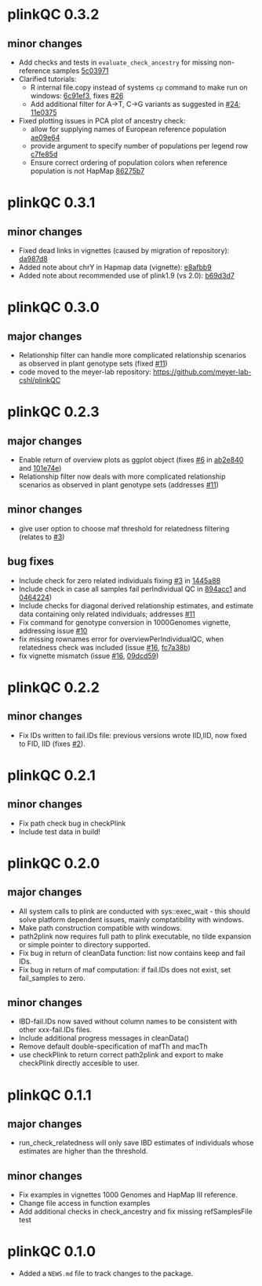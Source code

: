 # plinkQC 0.3.2
## minor changes
* Add checks and tests in `evaluate_check_ancestry` for missing non-reference samples
[5c03971](https://github.com/meyer-lab/plinkQC/commit/5c03971b92341b5a8cb26a1d5f2e37d637f5cbd7)
* Clarified tutorials:
  * R internal file.copy instead of systems `cp` command to make run on windows: [6c91ef3](https://github.com/meyer-lab/plinkQC/commit/6c91ef3368f601658967f88bc20db94a28307fce),
  fixes [#26](https://github.com/meyer-lab/plinkQC/issues/26) 
  * Add additional filter for A->T, C->G variants as suggested in [#24](https://github.com/meyer-lab/plinkQC/issues/24); [11e0375](https://github.com/meyer-lab/plinkQC/commit/11e03756852215915310a836d2e73dbcedf12bfc)
* Fixed plotting issues in PCA plot of ancestry check:
  * allow for supplying names of European reference population [ae09e64](https://github.com/meyer-lab/plinkQC/commit/ae09e64ee2eaeb8337b60b24b126a9c049d6315f)
  * provide argument to specify number of populations per legend row [c7fe85d](https://github.com/meyer-lab/plinkQC/commit/c7fe85d555c256bf8be3843803ff1cc445f7898f)
  * Ensure correct ordering of population colors when reference population is not HapMap [86275b7](https://github.com/meyer-lab/plinkQC/commit/86275b7c281835681f38ab16672db61c288cfed9)

# plinkQC 0.3.1
## minor changes

* Fixed dead links in vignettes (caused by migration of repository): [da987d8](https://github.com/meyer-lab/plinkQC/commit/da987d8f225aa6aca0596b9c4f6a2484b102bdb6)
* Added note about chrY in Hapmap data (vignette): [e8afbb9](https://github.com/meyer-lab/plinkQC/commit/e8afbb9842ed9421461a8114ac0a00f7955cf0c0)
* Added note about recommended use of plink1.9 (vs 2.0):
[b69d3d7](https://github.com/meyer-lab/plinkQC/commit/b69d3d71d23e9b161176a635fcb2b5a2b524591f)

# plinkQC 0.3.0
## major changes
* Relationship filter can handle more complicated relationship scenarios as
  observed in plant genotype sets (fixed [#11](https://github.com/meyer-lab/plinkQC/issues/11))
* code moved to the meyer-lab repository: https://github.com/meyer-lab-cshl/plinkQC

# plinkQC 0.2.3
## major changes
* Enable return of overview plots as ggplot object
  (fixes  [#6](https://github.com/meyer-lab/plinkQC/issues/6) in [ab2e840](https://github.com/meyer-lab/plinkQC/commit/ab2e840f0f22ccdeb5317475698aa58e7eecd345) and
  [101e74e](https://github.com/meyer-lab/plinkQC/commit/101e74e318752b2f8038330245d875f6afd5b57b))
* Relationship filter now deals with more complicated relationship scenarios as
  observed in plant genotype sets (addresses [#11](https://github.com/meyer-lab/plinkQC/issues/11))

## minor changes
* give user option to choose maf threshold for relatedness filtering (relates to
   [#3](https://github.com/meyer-lab/plinkQC/issues/3))

## bug fixes
* Include check for zero related individuals fixing  [#3](https://github.com/meyer-lab/plinkQC/issues/3) in
  [1445a88](https://github.com/meyer-lab/plinkQC/commit/1445a88d41d985e73ffdd161144229683f8352cd)
* Include check in case all samples fail perIndividual QC in
   [894acc1](https://github.com/meyer-lab/plinkQC/commit/894acc1fa03dadfe0ad2028888142171bcc641eb) and
   [0464224](https://github.com/meyer-lab/plinkQC/commit/04642246d18ed4eaac5b9d9a6931d1ecb08308e8))
* Include checks for diagonal derived relationship estimates, and estimate data
  containing only related individuals; addresses  [#11](https://github.com/meyer-lab/plinkQC/issues/11)
* Fix command for genotype conversion in 1000Genomes vignette, addressing issue
   [#10](https://github.com/meyer-lab/plinkQC/issues/10)
* fix missing rownames error for overviewPerIndividualQC, when relatedness check
  was included (issue [#16](https://github.com/meyer-lab/plinkQC/issues/16), [fc7a38b](https://github.com/meyer-lab/plinkQC/commit/fc7a38b1f2b345d9c6c5d69f5dcf0bc57a857f62))
* fix vignette mismatch (issue [#16](https://github.com/meyer-lab/plinkQC/issues/16), [09dcd59](https://github.com/meyer-lab/plinkQC/commit/09dcd59e77178b35747aae81a5c1988712e20de9))

# plinkQC 0.2.2
## minor changes
* Fix IDs written to fail.IDs file: previous versions wrote IID,IID, now fixed
to FID, IID (fixes [#2](https://github.com/meyer-lab/plinkQC/issues/2)).

# plinkQC 0.2.1
## minor changes
* Fix path check bug in checkPlink
* Include test data in build!

# plinkQC 0.2.0
## major changes
* All system calls to plink are conducted with sys::exec_wait - this should
solve platform dependent issues, mainly comptatibility with windows.
* Make path construction compatible with windows.
* path2plink now requires full path to plink executable, no tilde expansion or
simple pointer to directory supported.
* Fix bug in return of cleanData function: list now contains keep and fail IDs.
* Fix bug in return of maf computation: if fail.IDs does not exist, set
  fail_samples to zero.

## minor changes
* IBD-fail.IDs now saved without column names to be consistent with other
xxx-fail.IDs files.
* Include additional progress messages in cleanData()
* Remove default double-specification of mafTh and macTh
* use checkPlink to return correct path2plink and export to make checkPlink
directly accesible to user.


# plinkQC 0.1.1
## major changes
* run_check_relatedness will only save IBD estimates of individuals whose
estimates are higher than the threshold.

## minor changes
* Fix examples in vignettes 1000 Genomes and HapMap III reference.
* Change file access in function examples
* Add additional checks in check_ancestry and fix missing refSamplesFile test


# plinkQC 0.1.0

* Added a `NEWS.md` file to track changes to the package.



